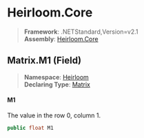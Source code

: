 # Heirloom.Core

> **Framework**: .NETStandard,Version=v2.1  
> **Assembly**: [Heirloom.Core][0]

## Matrix.M1 (Field)

> **Namespace**: [Heirloom][0]  
> **Declaring Type**: [Matrix][1]

#### M1

The value in the row 0, column 1.

```cs
public float M1
```

[0]: ../../../Heirloom.Core.md
[1]: ../Matrix.md
